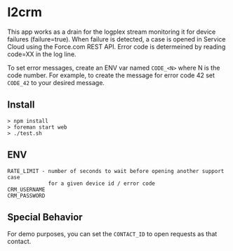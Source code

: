 # l2crm

This app works as a drain for the logplex stream monitoring it for device failures (failure=true). When failure is detected, a case is opened in Service Cloud using the Force.com REST API. Error code is determeined by reading code=XX in the log line.

To set error messages, create an ENV var named `CODE_<N>` where N is the code number.  For example, to create the message for error code 42 set `CODE_42` to your desired message.


## Install

    > npm install
    > foreman start web
    > ./test.sh

## ENV

    RATE_LIMIT - number of seconds to wait before opening another support case
                 for a given device id / error code
    CRM_USERNAME
    CRM_PASSWORD


## Special Behavior

For demo purposes, you can set the `CONTACT_ID` to open requests as
that contact.
